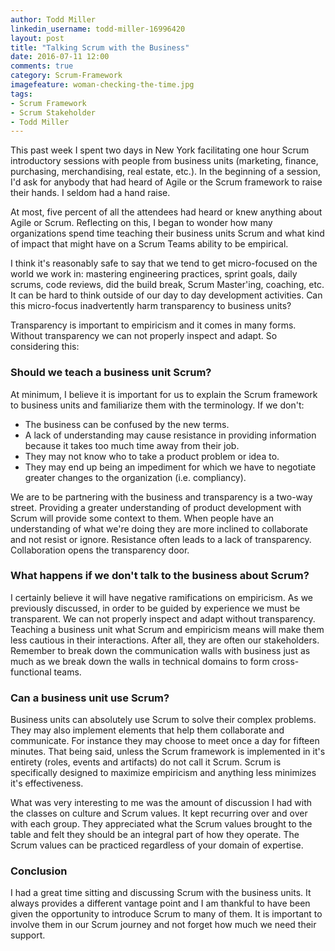 ```yaml
---
author: Todd Miller
linkedin_username: todd-miller-16996420
layout: post
title: "Talking Scrum with the Business"
date: 2016-07-11 12:00
comments: true
category: Scrum-Framework
imagefeature: woman-checking-the-time.jpg
tags:
- Scrum Framework
- Scrum Stakeholder
- Todd Miller
---
```


[//]: # (Situation)
This past week I spent two days in New York facilitating one hour Scrum introductory sessions with people from business units (marketing, finance, purchasing, merchandising, real estate, etc.). In the beginning of a session, I'd ask for anybody that had heard of Agile or the Scrum framework to raise their hands. I seldom had a hand raise.

At most, five percent of all the attendees had heard or knew anything about Agile or Scrum. Reflecting on this, I began to wonder how many organizations spend time teaching their business units Scrum and what kind of impact that might have on a Scrum Teams ability to be empirical.

[//]: # (Complication)
I think it's reasonably safe to say that we tend to get micro-focused on the world we work in: mastering engineering practices, sprint goals, daily scrums, code reviews, did the build break, Scrum Master'ing, coaching, etc. It can be hard to think outside of our day to day development activities. Can this micro-focus inadvertently harm transparency to business units?

Transparency is important to empiricism and it comes in many forms. Without transparency we can not properly inspect and adapt. So considering this:

### Should we teach a business unit Scrum?
At minimum, I believe it is important for us to explain the Scrum framework to business units and familiarize them with the terminology. If we don't:

+ The business can be confused by the new terms.
+ A lack of understanding may cause resistance in providing information because it takes too much time away from their job.
+ They may not know who to take a product problem or idea to.
+ They may end up being an impediment for which we have to negotiate greater changes to the organization (i.e. compliancy).

We are to be partnering with the business and transparency is a two-way street. Providing a greater understanding of product development with Scrum will provide some context to them. When people have an understanding of what we're doing they are more inclined to collaborate and not resist or ignore. Resistance often leads to a lack of transparency. Collaboration opens the transparency door.

### What happens if we don't talk to the business about Scrum?
I certainly believe it will have negative ramifications on empiricism. As we previously discussed, in order to be guided by experience we must be transparent. We can not properly inspect and adapt without transparency. Teaching a business unit what Scrum and empiricism means will make them less cautious in their interactions. After all, they are often our stakeholders. Remember to break down the communication walls with business just as much as we break down the walls in technical domains to form cross-functional teams.

### Can a business unit use Scrum?
Business units can absolutely use Scrum to solve their complex problems. They may also implement elements that help them collaborate and communicate. For instance they may choose to meet once a day for fifteen minutes. That being said, unless the Scrum framework is implemented in it's entirety (roles, events and artifacts) do not call it Scrum. Scrum is specifically designed to maximize empiricism and anything less minimizes it's effectiveness.

What was very interesting to me was the amount of discussion I had with the classes on culture and Scrum values. It kept recurring over and over with each group. They appreciated what the Scrum values brought to the table and felt they should be an integral part of how they operate. The Scrum values can be practiced regardless of your domain of expertise.

### Conclusion
I had a great time sitting and discussing Scrum with the business units. It always provides a different vantage point and I am thankful to have been given the opportunity to introduce Scrum to many of them. It is important to involve them in our Scrum journey and not forget how much we need their support.
